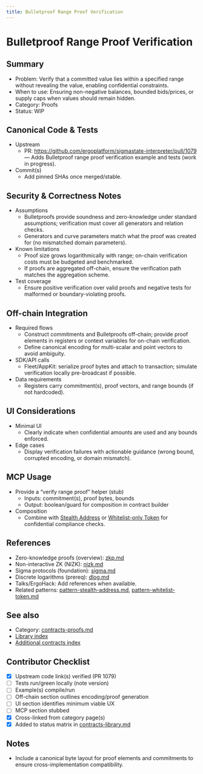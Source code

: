 ```yaml
---
title: Bulletproof Range Proof Verification
---
```


# Bulletproof Range Proof Verification

## Summary

- Problem: Verify that a committed value lies within a specified range without revealing the value, enabling confidential constraints.
- When to use: Ensuring non-negative balances, bounded bids/prices, or supply caps when values should remain hidden.
- Category: Proofs
- Status: WIP

## Canonical Code & Tests

- Upstream  
  - PR: <https://github.com/ergoplatform/sigmastate-interpreter/pull/1079> — Adds Bulletproof range proof verification example and tests (work in progress).
- Commit(s)  
  - Add pinned SHAs once merged/stable.

## Security & Correctness Notes

- Assumptions  
  - Bulletproofs provide soundness and zero-knowledge under standard assumptions; verification must cover all generators and relation checks.
  - Generators and curve parameters match what the proof was created for (no mismatched domain parameters).
- Known limitations  
  - Proof size grows logarithmically with range; on-chain verification costs must be budgeted and benchmarked.
  - If proofs are aggregated off-chain, ensure the verification path matches the aggregation scheme.
- Test coverage  
  - Ensure positive verification over valid proofs and negative tests for malformed or boundary-violating proofs.

## Off-chain Integration

- Required flows  
  - Construct commitments and Bulletproofs off-chain; provide proof elements in registers or context variables for on-chain verification.
  - Define canonical encoding for multi-scalar and point vectors to avoid ambiguity.
- SDK/API calls  
  - Fleet/AppKit: serialize proof bytes and attach to transaction; simulate verification locally pre-broadcast if possible.
- Data requirements  
  - Registers carry commitment(s), proof vectors, and range bounds (if not hardcoded).

## UI Considerations

- Minimal UI  
  - Clearly indicate when confidential amounts are used and any bounds enforced.
- Edge cases  
  - Display verification failures with actionable guidance (wrong bound, corrupted encoding, or domain mismatch).

## MCP Usage

- Provide a “verify range proof” helper (stub)  
  - Inputs: commitment(s), proof bytes, bounds  
  - Output: boolean/guard for composition in contract builder
- Composition  
  - Combine with [Stealth Address](pattern-stealth-address.md) or [Whitelist-only Token](pattern-whitelist-token.md) for confidential compliance checks.

## References

- Zero-knowledge proofs (overview): [zkp.md](zkp.md)
- Non-interactive ZK (NIZK): [nizk.md](nizk.md)
- Sigma protocols (foundation): [sigma.md](sigma.md)
- Discrete logarithms (prereq): [dlog.md](dlog.md)
- Talks/ErgoHack: Add references when available.
- Related patterns: [pattern-stealth-address.md](pattern-stealth-address.md), [pattern-whitelist-token.md](pattern-whitelist-token.md)

## See also

- Category: [contracts-proofs.md](contracts-proofs.md)  
- [Library index](contracts-library.md)
- [Additional contracts index](contracts.md)

## Contributor Checklist

- [x] Upstream code link(s) verified (PR 1079)
- [ ] Tests run/green locally (note version)
- [ ] Example(s) compile/run
- [ ] Off-chain section outlines encoding/proof generation
- [ ] UI section identifies minimum viable UX
- [ ] MCP section stubbed
- [x] Cross-linked from category page(s)
- [x] Added to status matrix in [contracts-library.md](contracts-library.md)

## Notes

- Include a canonical byte layout for proof elements and commitments to ensure cross-implementation compatibility.
